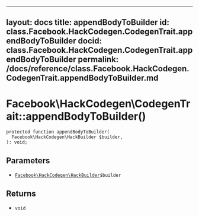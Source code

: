 
***

layout: docs
title: appendBodyToBuilder
id: class.Facebook.HackCodegen.CodegenTrait.appendBodyToBuilder
docid: class.Facebook.HackCodegen.CodegenTrait.appendBodyToBuilder
permalink: /docs/reference/class.Facebook.HackCodegen.CodegenTrait.appendBodyToBuilder.md
---







# Facebook\\HackCodegen\\CodegenTrait::appendBodyToBuilder()




``` Hack
protected function appendBodyToBuilder(
  Facebook\HackCodegen\HackBuilder $builder,
): void;
```




## Parameters




+ [` Facebook\HackCodegen\HackBuilder `](<class.Facebook.HackCodegen.HackBuilder.md>)`` $builder ``




## Returns




* ` void `